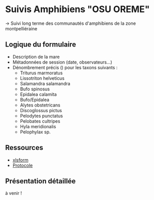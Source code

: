 # Suivis Amphibiens "OSU OREME"

-> Suivi long terme des communautés d'amphibiens de la zone montpelliéraine

## Logique du formulaire

* Description de la mare
* Métadonnées de session (date, observateurs...)
* Dénombrement précis () pour les taxons suivants :
  * Triturus marmoratus
  * Lissotriton helveticus
  * Salamandra salamandra
  * Bufo spinosus
  * Epidalea calamita
  * Bufo/Epidalea
  * Alytes obstetricans
  * Discoglossus pictus
  * Pelodytes punctatus
  * Pelobates cultripes
  * Hyla meridionalis
  * Pelophylax sp.

## Ressources

* [xlsform](../fichiers/Mare_OSU_OREME/MaresCNRS.xlsx)
* [Protocole](../fichiers/Mare_OSU_OREME/Programme_Mare_OSU_OREME_1.pdf)

## Présentation détaillée

à venir !